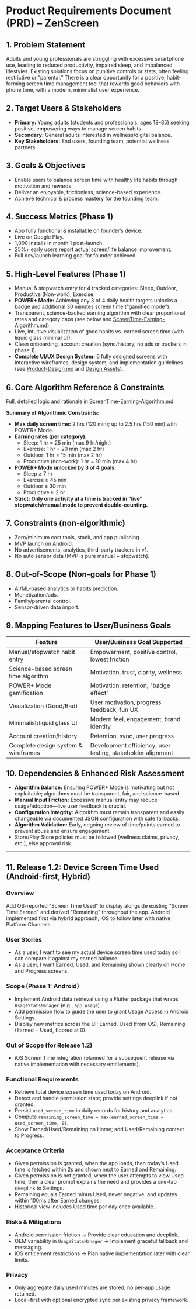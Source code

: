 # Product Requirements Document (PRD) – ZenScreen

## 1. Problem Statement
Adults and young professionals are struggling with excessive smartphone use, leading to reduced productivity, impaired sleep, and imbalanced lifestyles. Existing solutions focus on punitive controls or stats, often feeling restrictive or “parental.” There is a clear opportunity for a positive, habit-forming screen time management tool that rewards good behaviors with phone time, with a modern, minimalist user experience.

## 2. Target Users & Stakeholders
- **Primary:** Young adults (students and professionals, ages 18–35) seeking positive, empowering ways to manage screen habits.
- **Secondary:** General adults interested in wellness/digital balance.
- **Key Stakeholders:** End users, founding team, potential wellness partners.

## 3. Goals & Objectives
- Enable users to balance screen time with healthy life habits through motivation and rewards.
- Deliver an enjoyable, frictionless, science-based experience.
- Achieve technical & process mastery for the founding team.

## 4. Success Metrics (Phase 1)
- App fully functional & installable on founder’s device.
- Live on Google Play.
- 1,000 installs in month 1 post-launch.
- 25%+ early users report actual screen/life balance improvement.
- Full dev/launch learning goal for founder achieved.

## 5. High-Level Features (Phase 1)
- Manual & stopwatch entry for 4 tracked categories: Sleep, Outdoor, Productive (Non-work), Exercise.
- **POWER+ Mode:** Achieving any 3 of 4 daily health targets unlocks a badge and additional 30 minutes screen time ("gamified mode").
- Transparent, science-backed earning algorithm with clear proportional rates and category caps (see below and [ScreenTime-Earning-Algorithm.md](./ScreenTime-Earning-Algorithm.md)).
- Live, intuitive visualization of good habits vs. earned screen time (with liquid glass minimal UI).
- Clean onboarding, account creation (sync/history; no ads or trackers in phase 1).
- **Complete UI/UX Design System:** 6 fully designed screens with interactive wireframes, design system, and implementation guidelines (see [Product-Design.md](./Product-Design.md) and [Design Assets](../designs/README.md)).

## 6. Core Algorithm Reference & Constraints
Full, detailed logic and rationale in [ScreenTime-Earning-Algorithm.md](./memory-bank/ScreenTime-Earning-Algorithm.md).

**Summary of Algorithmic Constraints:**
- **Max daily screen time:** 2 hrs (120 min); up to 2.5 hrs (150 min) with POWER+ Mode.
- **Earning rates (per category):**  
  - Sleep: 1 hr = 25 min (max 9 hr/night)
  - Exercise: 1 hr = 20 min (max 2 hr)
  - Outdoor: 1 hr = 15 min (max 2 hr)
  - Productive (non-work): 1 hr = 10 min (max 4 hr)
- **POWER+ Mode unlocked by 3 of 4 goals:**
  - Sleep ≥ 7 hr
  - Exercise ≥ 45 min
  - Outdoor ≥ 30 min
  - Productive ≥ 2 hr
- **Strict: Only one activity at a time is tracked in “live” stopwatch/manual mode to prevent double-counting.**

## 7. Constraints (non-algorithmic)
- Zero/minimum cost tools, stack, and app publishing.
- MVP launch on Android.
- No advertisements, analytics, third-party trackers in v1.
- No auto sensor data (MVP is pure manual + stopwatch).

## 8. Out-of-Scope (Non-goals for Phase 1)
- AI/ML-based analytics or habits prediction.
- Monetization/ads.
- Family/parental control.
- Sensor-driven data import.

## 9. Mapping Features to User/Business Goals

| Feature                                  | User/Business Goal Supported                              |
|-------------------------------------------|-----------------------------------------------------------|
| Manual/stopwatch habit entry              | Empowerment, positive control, lowest friction            |
| Science-based screen time algorithm       | Motivation, trust, clarity, wellness                      |
| POWER+ Mode gamification                  | Motivation, retention, "badge effect"                     |
| Visualization (Good/Bad)                  | User motivation, progress feedback, fun UX                |
| Minimalist/liquid glass UI                | Modern feel, engagement, brand identity                   |
| Account creation/history                  | Retention, sync, user progress                            |
| Complete design system & wireframes       | Development efficiency, user testing, stakeholder alignment |

## 10. Dependencies & Enhanced Risk Assessment
- **Algorithm Balance:** Ensuring POWER+ Mode is motivating but not exploitable; algorithms must be transparent, fair, and science-based.
- **Manual Input Friction:** Excessive manual entry may reduce usage/adoption—live user feedback is crucial.
- **Configuration Integrity:** Algorithm must remain transparent and easily changeable via documented JSON configuration with safe fallbacks.
- **Algorithm Validation:** Early, ongoing review of time/points earned to prevent abuse and ensure engagement.
- Store/Play Store policies must be followed (wellness claims, privacy, etc.), else approval risk.

---

## 11. Release 1.2: Device Screen Time Used (Android-first, Hybrid)

### Overview
Add OS-reported "Screen Time Used" to display alongside existing "Screen Time Earned" and derived "Remaining" throughout the app. Android implemented first via hybrid approach; iOS to follow later with native Platform Channels.

### User Stories
- As a user, I want to see my actual device screen time used today so I can compare it against my earned balance.
- As a user, I want Earned, Used, and Remaining shown clearly on Home and Progress screens.

### Scope (Phase 1: Android)
- Implement Android data retrieval using a Flutter package that wraps `UsageStatsManager` (e.g., `app_usage`).
- Add permission flow to guide the user to grant Usage Access in Android Settings.
- Display new metrics across the UI: Earned, Used (from OS), Remaining (Earned − Used, floored at 0).

### Out of Scope (for Release 1.2)
- iOS Screen Time integration (planned for a subsequent release via native implementation with necessary entitlements).

### Functional Requirements
- Retrieve total device screen time used today on Android.
- Detect and handle permission state; provide settings deeplink if not granted.
- Persist `used_screen_time` in daily records for history and analytics.
- Compute `remaining_screen_time = max(earned_screen_time − used_screen_time, 0)`.
- Show Earned/Used/Remaining on Home; add Used/Remaining context to Progress.

### Acceptance Criteria
- Given permission is granted, when the app loads, then today’s Used time is fetched within 2s and shown next to Earned and Remaining.
- Given permission is not granted, when the user attempts to view Used time, then a clear prompt explains the need and provides a one-tap deeplink to Settings.
- Remaining equals Earned minus Used, never negative, and updates within 100ms after Earned changes.
- Historical view includes Used time per day once available.

### Risks & Mitigations
- Android permission friction → Provide clear education and deeplink.
- OEM variability in `UsageStatsManager` → Implement graceful fallback and messaging.
- iOS entitlement restrictions → Plan native implementation later with clear limits.

### Privacy
- Only aggregate daily used minutes are stored; no per-app usage retained.
- Local-first with optional encrypted sync per existing privacy framework.